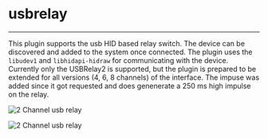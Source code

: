 # usbrelay
--------------------------------

This plugin supports the usb HID based relay switch. The device can be discovered and added to the system once connected. The plugin uses the `libudev1` and `libhidapi-hidraw` for communicating with the device. Currently only the USBRelay2 is supported, but the plugin is prepared to be extended for all versions (4, 6, 8 channels) of the interface. The impuse was added since it got requested and does genenerate a 250 ms high impulse on the relay.

![2 Channel usb relay](https://raw.githubusercontent.com/guh/nymea-plugins/master/usbrelay/docs/images/5v-220v-2-channel-relay-shield-control-interface-usb-front.jpg "2 channle usb relay front")

![2 Channel usb relay](https://raw.githubusercontent.com/guh/nymea-plugins/master/usbrelay/docs/images/5v-220v-2-channel-relay-shield-control-interface-usb.jpg "2 channle usb relay back")


